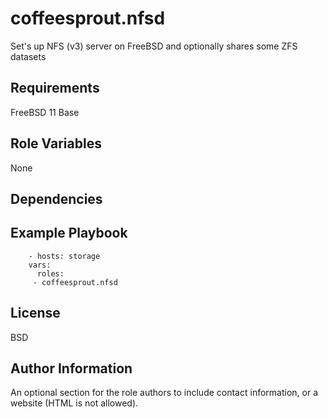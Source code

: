 coffeesprout.nfsd
===================

Set's up NFS (v3) server on FreeBSD and optionally shares some ZFS datasets

Requirements
------------

FreeBSD 11 Base

Role Variables
--------------

None

Dependencies
------------


Example Playbook
----------------


		- hosts: storage
  	  	vars:
  		  roles:
         - coffeesprout.nfsd

License
-------

BSD

Author Information
------------------

An optional section for the role authors to include contact information, or a website (HTML is not allowed).
